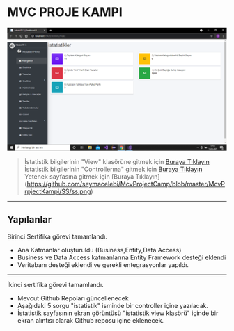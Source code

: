 # MVC PROJE KAMPI

![Çıktı](https://github.com/seymacelebi/McvProjectCamp/blob/master/McvPrpjectKampi/Views/Statistic/ekrangoruntusu.png)


>İstatistik bilgilerinin "View" klasörüne gitmek için [Buraya Tıklayın](https://github.com/seymacelebi/McvProjectCamp/tree/master/McvPrpjectKampi/Views/Statistic)<br/>
>İstatistik bilgilerinin "Controllerına" gitmek için [Buraya Tıklayın](https://github.com/seymacelebi/McvProjectCamp/blob/master/McvPrpjectKampi/Controllers/StatisticController.cs)
>Yetenek sayfasına  gitmek için [Buraya Tıklayın] 
(https://github.com/seymacelebi/McvProjectCamp/blob/master/McvPrpjectKampi/SS/ss.png)


---


## Yapılanlar

Birinci Sertifika görevi tamamlandı. <br/>
* Ana Katmanlar oluşturuldu (Business,Entity,Data Access)
* Business ve Data Access katmanlarına Entity Framework desteği eklendi
* Veritabanı desteği eklendi ve gerekli entegrasyonlar yapıldı.<br/>
---

 İkinci sertifika görevi tamamlandı.
* Mevcut Github Repoları güncellenecek
*  Aşağıdaki 5 sorgu "istatistik" isminde bir controller içine yazılacak.
*  İstatistik sayfasının ekran görüntüsü "istatistik view klasörü" içinde bir ekran alıntısı olarak Github reposu içine eklenecek. 






